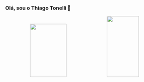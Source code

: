 ###   Olá, sou o Thiago Tonelli 🌼

<div align="center">
    <img height="170em" width="48%" src="https://github-readme-stats.vercel.app/api?username=thiagkk&show_icons=true&theme=vue-dark"/>  
    <img height="195em" width="45%" src="https://github-readme-stats.vercel.app/api/top-langs/?username=thiagkk&layout=compact&theme=vue-dark"/>
  </div>
